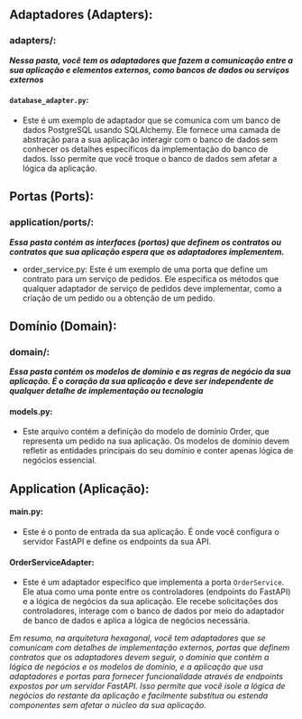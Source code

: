 ## Adaptadores (Adapters):

### adapters/:

**_Nessa pasta, você tem os adaptadores que fazem a comunicação entre a sua aplicação e elementos externos, como bancos
de dados ou serviços externos_**

#### `database_adapter.py`: 
- Este é um exemplo de adaptador que se comunica com um banco de dados PostgreSQL usando
SQLAlchemy.
Ele fornece uma camada de abstração para a sua aplicação interagir com o banco de dados sem conhecer os detalhes 
específicos da implementação do banco de dados. Isso permite que você troque o banco de dados sem afetar a lógica
da aplicação.

## Portas (Ports):

### application/ports/:

**_Essa pasta contém as interfaces (portas) que definem os contratos ou contratos que sua aplicação espera que os
adaptadores implementem._**

- order_service.py: Este é um exemplo de uma porta que define um contrato para um serviço de pedidos.
Ele especifica os métodos que qualquer adaptador de serviço de pedidos deve implementar, como a criação de um pedido
ou a obtenção de um pedido.

## Domínio (Domain):

### domain/:

**_Essa pasta contém os modelos de domínio e as regras de negócio da sua aplicação. É o coração da sua aplicação e deve
ser independente de qualquer detalhe de implementação ou tecnologia_**

#### models.py: 
- Este arquivo contém a definição do modelo de domínio Order, que representa um pedido na sua aplicação.
Os modelos de domínio devem refletir as entidades principais do seu domínio e conter apenas lógica de negócios essencial.

## Application (Aplicação):

#### main.py:
- Este é o ponto de entrada da sua aplicação. É onde você configura o servidor FastAPI e define os endpoints da sua API.

#### OrderServiceAdapter:

- Este é um adaptador específico que implementa a porta `OrderService`. Ele atua como uma ponte entre os controladores
(endpoints do FastAPI) e a lógica de negócios da sua aplicação. Ele recebe solicitações dos controladores, interage com
o banco de dados por meio do adaptador de banco de dados e aplica a lógica de negócios necessária.


_Em resumo, na arquitetura hexagonal, você tem adaptadores que se comunicam com detalhes de implementação externos, 
portas que definem contratos que os adaptadores devem seguir, o domínio que contém a lógica de negócios e os modelos de
domínio, e a aplicação que usa adaptadores e portas para fornecer funcionalidade através de endpoints expostos por um
servidor FastAPI. Isso permite que você isole a lógica de negócios do restante da aplicação e facilmente substitua ou 
estenda componentes sem afetar o núcleo da sua aplicação._
